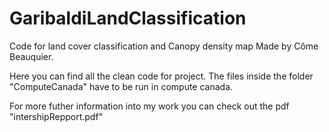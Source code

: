 # GaribaldiLandClassification
Code for land cover classification and Canopy density map Made by Côme Beauquier. 

Here you can find all the clean code for project. The files inside the folder "ComputeCanada" have to be run in compute canada.

For more futher information into my work you can check out the pdf "intershipRepport.pdf"
